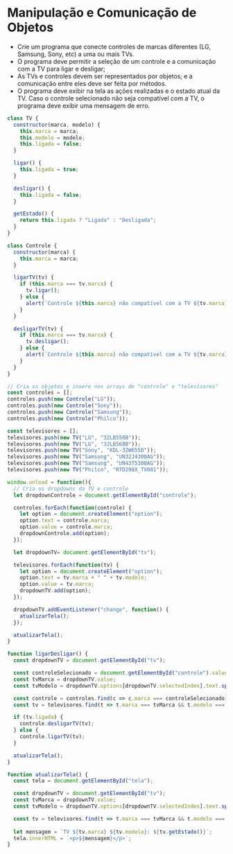 # Manipulação e Comunicação de Objetos

- Crie um programa que conecte controles de marcas diferentes (LG, Samsung, Sony, etc) a uma ou mais TVs.
- O programa deve permitir a seleção de um controle e a comunicação com a TV para ligar e desligar;
- As TVs e controles devem ser representados por objetos, e a comunicação entre eles deve ser feita por métodos.
- O programa deve exibir na tela as ações realizadas e o estado atual da TV.
Caso o controle selecionado não seja compatível com a TV, o programa deve exibir uma mensagem de erro.

```javascript
class TV {
  constructor(marca, modelo) {
    this.marca = marca;
    this.modelo = modelo;
    this.ligada = false;
  }

  ligar() {
    this.ligada = true;
  }

  desligar() {
    this.ligada = false;
  }

  getEstado() {
    return this.ligada ? "Ligada" : "Desligada";
  }
}

class Controle {
  constructor(marca) {
    this.marca = marca;
  }

  ligarTV(tv) {
    if (this.marca === tv.marca) {
      tv.ligar();
    } else {
      alert(`Controle ${this.marca} não compatível com a TV ${tv.marca} ${tv.modelo}`);
    }
  }

  desligarTV(tv) {
    if (this.marca === tv.marca) {
      tv.desligar();
    } else {
      alert(`Controle ${this.marca} não compatível com a TV ${tv.marca} ${tv.modelo}`);
    }
  }
}

// Cria os objetos e insere nos arrays de "controle" e "televisores"
const controles = [];
controles.push(new Controle("LG"));
controles.push(new Controle("Sony"));
controles.push(new Controle("Samsung"));
controles.push(new Controle("Philco"));

const televisores = [];
televisores.push(new TV("LG", "32LB550B"));
televisores.push(new TV("LG", "32LB560B"));
televisores.push(new TV("Sony", "KDL-32W655D"));
televisores.push(new TV("Samsung", "UN32J4300AG"));
televisores.push(new TV("Samsung", "UN43T5300AG"));
televisores.push(new TV("Philco", "RTD298X_TV001"));

window.onload = function(){
  // Cria os dropdowns da TV e controle
  let dropdownControle = document.getElementById("controle");

  controles.forEach(function(controle) {
    let option = document.createElement("option");
    option.text = controle.marca;
    option.value = controle.marca;
    dropdownControle.add(option);
  });

  let dropdownTV= document.getElementById("tv");

  televisores.forEach(function(tv) {
    let option = document.createElement("option");
    option.text = tv.marca + " " + tv.modelo;
    option.value = tv.marca;
    dropdownTV.add(option);
  });

  dropdownTV.addEventListener("change", function() {
    atualizarTela();
  });

  atualizarTela();
}

function ligarDesligar() {
  const dropdownTV = document.getElementById("tv");

  const controleSelecionado = document.getElementById("controle").value;
  const tvMarca = dropdownTV.value;
  const tvModelo = dropdownTV.options[dropdownTV.selectedIndex].text.split(" ");

  const controle = controles.find(c => c.marca === controleSelecionado);
  const tv = televisores.find(t => t.marca === tvMarca && t.modelo === tvModelo[1]);

  if (tv.ligada) {
    controle.desligarTV(tv);
  } else {
    controle.ligarTV(tv);
  }

  atualizarTela();
}

function atualizarTela() {
  const tela = document.getElementById("tela");

  const dropdownTV = document.getElementById("tv");
  const tvMarca = dropdownTV.value;
  const tvModelo = dropdownTV.options[dropdownTV.selectedIndex].text.split(" ");

  const tv = televisores.find(t => t.marca === tvMarca && t.modelo === tvModelo[1]);
  
  let mensagem = `TV ${tv.marca} ${tv.modelo}: ${tv.getEstado()}`;
  tela.innerHTML = `<p>${mensagem}</p>`;
}
```